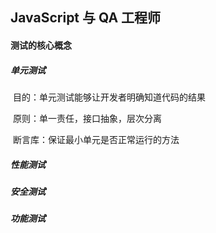 ## JavaScript 与 QA 工程师

#### 测试的核心概念

##### 单元测试

​	目的：单元测试能够让开发者明确知道代码的结果

​	原则：单一责任，接口抽象，层次分离

​	断言库：保证最小单元是否正常运行的方法

##### 性能测试

##### 安全测试

##### 功能测试

